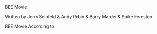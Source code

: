 BEE Movie

Written by Jerry Seinfeld & Andy Robin & Barry Marder & Spike Feresten


BEE Movie
According to 